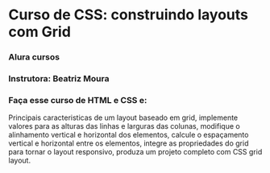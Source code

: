 # Curso de CSS: construindo layouts com Grid
### Alura cursos
### Instrutora: Beatriz Moura

### Faça esse curso de HTML e CSS e:
Principais caracteristicas de um layout baseado em grid, implemente valores para as alturas das linhas e larguras das colunas, modifique o alinhamento vertical e horizontal dos elementos, calcule o espaçamento vertical e horizontal entre os elementos, integre as propriedades do grid para tornar o layout responsivo, produza um projeto completo com CSS grid layout.
